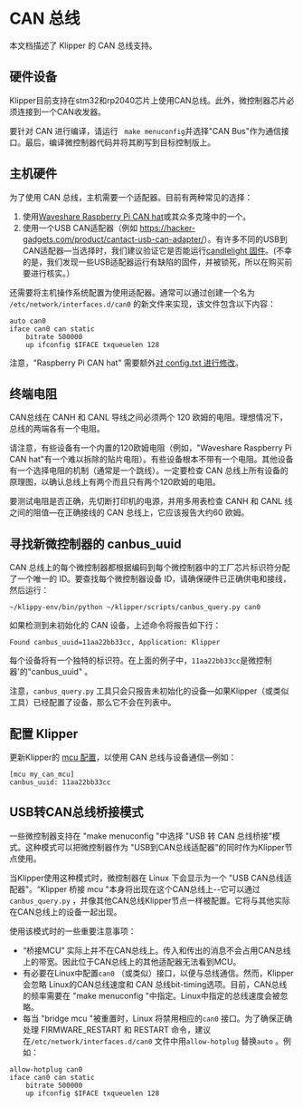 # CAN 总线

本文档描述了 Klipper 的 CAN 总线支持。

## 硬件设备

Klipper目前支持在stm32和rp2040芯片上使用CAN总线。此外，微控制器芯片必须连接到一个CAN收发器。

要针对 CAN 进行编译，请运行 ` make menuconfig`并选择"CAN Bus"作为通信接口。最后，编译微控制器代码并将其刷写到目标控制版上。

## 主机硬件

为了使用 CAN 总线，主机需要一个适配器。目前有两种常见的选择：

1. 使用[Waveshare Raspberry Pi CAN hat](https://www.waveshare.com/rs485-can-hat.htm)或其众多克隆中的一个。
1. 使用一个USB CAN适配器（例如 <https://hacker-gadgets.com/product/cantact-usb-can-adapter/>）。有许多不同的USB到CAN适配器—当选择时，我们建议验证它是否能运行[candlelight 固件](https://github.com/candle-usb/candleLight_fw)。(不幸的是，我们发现一些USB适配器运行有缺陷的固件，并被锁死，所以在购买前要进行核实。）

还需要将主机操作系统配置为使用适配器。通常可以通过创建一个名为 `/etc/network/interfaces.d/can0` 的新文件来实现，该文件包含以下内容：

```
auto can0
iface can0 can static
    bitrate 500000
    up ifconfig $IFACE txqueuelen 128
```

注意，"Raspberry Pi CAN hat" 需要额外[对 config.txt 进行修改](https://www.waveshare.com/wiki/RS485_CAN_HAT)。

## 终端电阻

CAN总线在 CANH 和 CANL 导线之间必须两个 120 欧姆的电阻。理想情况下，总线的两端各有一个电阻。

请注意，有些设备有一个内置的120欧姆电阻（例如，"Waveshare Raspberry Pi CAN hat"有一个难以拆除的贴片电阻）。有些设备根本不带有一个电阻。其他设备有一个选择电阻的机制（通常是一个跳线）。一定要检查 CAN 总线上所有设备的原理图，以确认总线上有两个而且只有两个120欧姆的电阻。

要测试电阻是否正确，先切断打印机的电源，并用多用表检查 CANH 和 CANL 线之间的阻值—在正确接线的 CAN 总线上，它应该报告大约60 欧姆。

## 寻找新微控制器的 canbus_uuid

CAN 总线上的每个微控制器都根据编码到每个微控制器中的工厂芯片标识符分配了一个唯一的 ID。要查找每个微控制器设备 ID，请确保硬件已正确供电和接线，然后运行：

```
~/klippy-env/bin/python ~/klipper/scripts/canbus_query.py can0
```

如果检测到未初始化的 CAN 设备，上述命令将报告如下行：

```
Found canbus_uuid=11aa22bb33cc, Application: Klipper
```

每个设备将有一个独特的标识符。在上面的例子中，`11aa22bb33cc`是微控制器'的"canbus_uuid" 。

注意，`canbus_query.py` 工具只会只报告未初始化的设备—如果Klipper（或类似工具）已经配置了设备，那么它不会在列表中。

## 配置 Klipper

更新Klipper的 [mcu 配置](Config_Reference.md#mcu)，以使用 CAN 总线与设备通信—例如：

```
[mcu my_can_mcu]
canbus_uuid: 11aa22bb33cc
```

## USB转CAN总线桥接模式

一些微控制器支持在 "make menuconfig "中选择 "USB 转 CAN 总线桥接"模式。这种模式可以把微控制器作为 "USB到CAN总线适配器"的同时作为Klipper节点使用。

当Klipper使用这种模式时，微控制器在 Linux 下会显示为一个 "USB CAN总线适配器"。“Klipper 桥接 mcu "本身将出现在这个CAN总线上--它可以通过`canbus_query.py` ，并像其他CAN总线Klipper节点一样被配置。它将与其他实际在CAN总线上的设备一起出现。

使用该模式时的一些重要注意事项：

* “桥接MCU” 实际上并不在CAN总线上。传入和传出的消息不会占用CAN总线上的带宽。因此位于CAN总线上的其他适配器无法看到MCU。
* 有必要在Linux中配置`can0` （或类似）接口，以便与总线通信。然而，Klipper 会忽略 Linux的CAN总线速度和 CAN 总线bit-timing选项。目前，CAN总线的频率需要在 "make menuconfig "中指定。Linux中指定的总线速度会被忽略。
* 每当 "bridge mcu "被重置时，Linux 将禁用相应的`can0` 接口。为了确保正确处理 FIRMWARE_RESTART 和 RESTART 命令，建议在`/etc/network/interfaces.d/can0` 文件中用`allow-hotplug` 替换`auto` 。例如：

```
allow-hotplug can0
iface can0 can static
    bitrate 500000
    up ifconfig $IFACE txqueuelen 128
```
